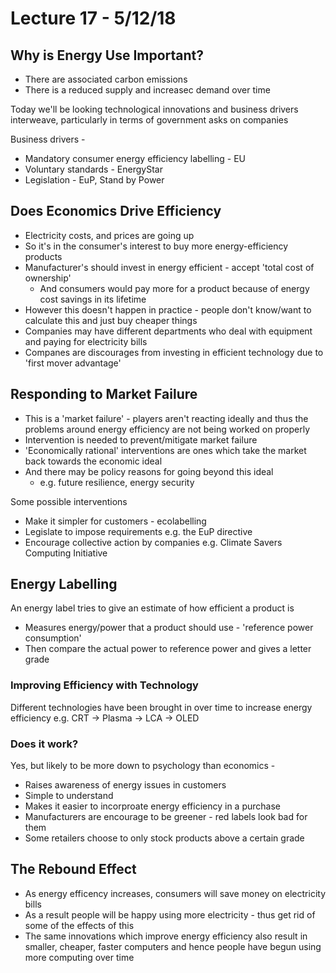 # Lecture 17 - 5/12/18

## Why is Energy Use Important?

- There are associated carbon emissions
- There is a reduced supply and increasec demand over time

Today we'll be looking technological innovations and business drivers interweave, particularly in terms of government asks on companies

Business drivers -

- Mandatory consumer energy efficiency labelling - EU
- Voluntary standards - EnergyStar
- Legislation - EuP, Stand by Power

## Does Economics Drive Efficiency

- Electricity costs, and prices are going up
- So it's in the consumer's interest to buy more energy-efficiency products
- Manufacturer's should invest in energy efficient - accept 'total cost of ownership'
	- And consumers would pay more for a product because of energy cost savings in its lifetime
- However this doesn't happen in practice - people don't know/want to calculate this and just buy cheaper things
- Companies may have different departments who deal with equipment and paying for electricity bills
- Companes are discourages from investing in efficient technology due to 'first mover advantage'

## Responding to Market Failure

- This is a 'market failure' - players aren't reacting ideally and thus the problems around energy efficiency are not being worked on properly
- Intervention is needed to prevent/mitigate market failure
- 'Economically rational' interventions are ones which take the market back towards the economic ideal
- And there may be policy reasons for going beyond this ideal
	- e.g. future resilience, energy security

Some possible interventions

- Make it simpler for customers - ecolabelling
- Legislate to impose requirements e.g. the EuP directive
- Encourage collective action by companies e.g. Climate Savers Computing Initiative

## Energy Labelling

An energy label tries to give an estimate of how efficient a product is

- Measures energy/power that a product should use - 'reference power consumption'
- Then compare the actual power to reference power and gives a letter grade

### Improving Efficiency with Technology

Different technologies have been brought in over time to increase energy efficiency
e.g. CRT -> Plasma -> LCA -> OLED

### Does it work?

Yes, but likely to be more down to psychology than economics -

- Raises awareness of energy issues in customers
- Simple to understand
- Makes it easier to incorproate energy efficiency in a purchase
- Manufacturers are encourage to be greener - red labels look bad for them
- Some retailers choose to only stock products above a certain grade

## The Rebound Effect

- As energy efficency increases, consumers will save money on electricity bills
- As a result people will be happy using more electricity - thus get rid of some of the effects of this
- The same innovations which improve energy efficiency also result in smaller, cheaper, faster computers and hence people have begun using more computing over time


<!--stackedit_data:
eyJoaXN0b3J5IjpbMTE1Mjc2Nzk0MCwtMTM1OTY1NDAyMCwtOT
Y0MzkyMTg0LC0xNTQ4NjE3NzAxLDczMDk5ODExNl19
-->
